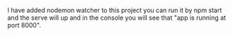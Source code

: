 I have added nodemon watcher to this project you can run it by npm start and the serve will up and in the console you will see that "app is running at port 8000".
